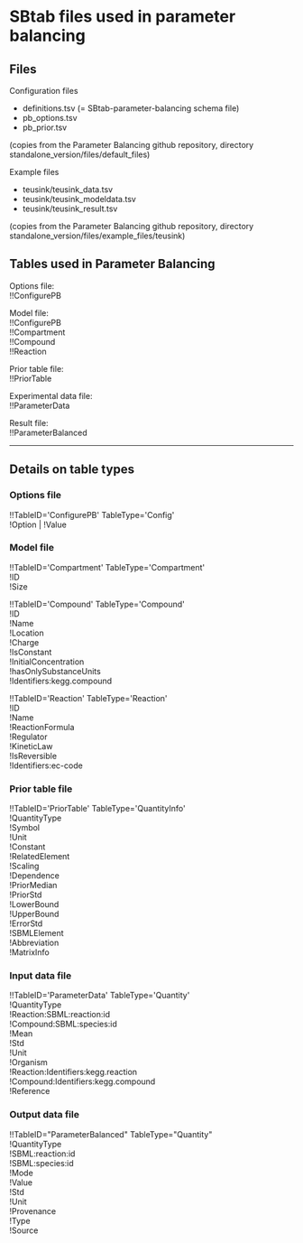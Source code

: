 SBtab files used in parameter balancing
=======================================

Files
----------------------------------

Configuration files

* definitions.tsv (= SBtab-parameter-balancing schema file)
* pb_options.tsv
* pb_prior.tsv

(copies from the Parameter Balancing github repository, directory standalone_version/files/default_files)

Example files

* teusink/teusink_data.tsv
* teusink/teusink_modeldata.tsv
* teusink/teusink_result.tsv
  
(copies from the Parameter Balancing github repository, directory standalone_version/files/example_files/teusink)

Tables used in Parameter Balancing
----------------------------------

Options file:  
!!ConfigurePB

Model file:  
!!ConfigurePB  
!!Compartment  
!!Compound  
!!Reaction

Prior table file:  
!!PriorTable

Experimental data file:  
!!ParameterData

Result file:  
!!ParameterBalanced


----------------------
Details on table types
----------------------

### Options file

!!TableID='ConfigurePB' TableType='Config'  
!Option | !Value

### Model file

!!TableID='Compartment'   TableType='Compartment'  
!ID  
!Size

!!TableID='Compound'      TableType='Compound'   
!ID  
!Name  
!Location  
!Charge  
!IsConstant  
!InitialConcentration  
!hasOnlySubstanceUnits  
!Identifiers:kegg.compound

!!TableID='Reaction'      TableType='Reaction'  
!ID  
!Name  
!ReactionFormula  
!Regulator  
!KineticLaw  
!IsReversible  
!Identifiers:ec-code								

### Prior table file

!!TableID='PriorTable'  TableType='QuantityInfo'  
!QuantityType  
!Symbol  
!Unit  
!Constant  
!RelatedElement  
!Scaling  
!Dependence  
!PriorMedian  
!PriorStd  
!LowerBound  
!UpperBound  
!ErrorStd  
!SBMLElement  
!Abbreviation  
!MatrixInfo

### Input data file

!!TableID='ParameterData'  TableType='Quantity'  
!QuantityType  
!Reaction:SBML:reaction:id  
!Compound:SBML:species:id  
!Mean  
!Std  
!Unit  
!Organism  
!Reaction:Identifiers:kegg.reaction  
!Compound:Identifiers:kegg.compound  
!Reference

### Output data file

!!TableID="ParameterBalanced" TableType="Quantity"  
!QuantityType  
!SBML:reaction:id  
!SBML:species:id  
!Mode  
!Value  
!Std  
!Unit  
!Provenance  
!Type  
!Source
